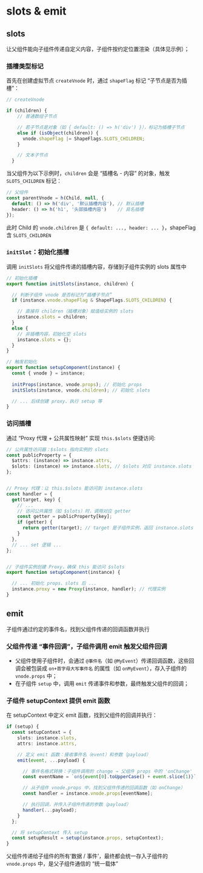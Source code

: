 # slots & emit

## slots
让父组件能向子组件传递自定义内容，子组件按约定位置渲染（具体见示例）；


### 插槽类型标记
首先在创建虚拟节点 `createVnode` 时，通过 `shapeFlag` 标记 “子节点是否为插槽”：
```ts
// createVnode

if (children) {
    // 普通数组子节点

    // 若子节点是对象（如 { default: () => h('div') }），标记为插槽子节点
    else if (isObject(children)) {
      vnode.shapeFlag |= ShapeFlags.SLOTS_CHILDREN; 
    } 

    // 文本子节点
  }
```

当父组件为以下示例时，`children` 会是 “插槽名 - 内容” 的对象，触发 `SLOTS_CHILDREN` 标记：
```ts
// 父组件
const parentVnode = h(Child, null, {
  default: () => h('div', '默认插槽内容'), // 默认插槽
  header: () => h('h1', '头部插槽内容')    // 具名插槽
});
```
此时 Child 的 `vnode.children` 是 `{ default: ..., header: ... }`，shapeFlag 含 `SLOTS_CHILDREN`


### `initSlot`：初始化插槽
调用 `initSlots` 将父组件传递的插槽内容，存储到子组件实例的 slots 属性中
```ts
// 初始化插槽
export function initSlots(instance, children) {

  // 判断子组件 vnode 是否标记为“插槽子节点”
  if (instance.vnode.shapeFlag & ShapeFlags.SLOTS_CHILDREN) {

    // 直接将 children（插槽对象）赋值给实例的 slots
    instance.slots = children; 
  }
  else {
    // 非插槽内容，初始化空 slots
    instance.slots = {}; 
  }
}

// 触发初始化
export function setupComponent(instance) {
  const { vnode } = instance;
  
  initProps(instance, vnode.props); // 初始化 props
  initSlots(instance, vnode.children); // 初始化 slots

  // ... 后续创建 proxy、执行 setup 等
}
```

### 访问插槽
通过 “Proxy 代理 + 公共属性映射” 实现 `this.$slots` 便捷访问:
```ts
// 公共属性访问器：$slots 指向实例的 slots
const publicProperty = {
  $attrs: (instance) => instance.attrs,
  $slots: (instance) => instance.slots, // $slots 对应 instance.slots
};


// Proxy 代理：让 this.$slots 能访问到 instance.slots
const handler = {
  get(target, key) {
    // ...
    // 访问公共属性（如 $slots）时，调用对应 getter
    const getter = publicProperty[key];
    if (getter) {
      return getter(target); // target 是子组件实例，返回 instance.slots
    }
  },
  // ... set 逻辑 ...
};


// 子组件实例创建 Proxy，确保 this 能访问 $slots
export function setupComponent(instance) {

  // ... 初始化 props、slots 后 ...
  instance.proxy = new Proxy(instance, handler); // 代理实例
}
```


## emit
子组件通过约定的事件名，找到父组件传递的回调函数并执行

### 父组件传递 “事件回调”，子组件调用 emit 触发父组件回调
 - 父组件使用子组件时，会通过 `@事件名`（如 `@MyEvent`）传递回调函数，这些回调会被包装成 `on+首字母大写事件名` 的属性（如 `onMyEvent`），存入子组件的 `vnode.props` 中；  
 - 在子组件 `setup` 中，调用 `emit` 传递事件和参数，最终触发父组件的回调；

### 子组件 setupContext 提供 emit 函数
在 setupContext 中定义 emit 函数，找到父组件的回调并执行：
```ts
if (setup) {
  const setupContext = {
    slots: instance.slots,
    attrs: instance.attrs,

    // 定义 emit 函数：接收事件名（event）和参数（payload）
    emit(event, ...payload) {

      // 事件名格式转换：子组件调用的 change → 父组件 props 中的 'onChange'
      const eventName = `on${event[0].toUpperCase() + event.slice(1)}`;

      // 从子组件 vnode.props 中，找到父组件传递的回调函数（如 onChange）
      const handler = instance.vnode.props[eventName];

      // 执行回调，并传入子组件传递的参数（payload）
      handler(...payload);
    }
  };

  // 将 setupContext 传入 setup
  const setupResult = setup(instance.props, setupContext);
}
```
父组件传递给子组件的所有‘数据 / 事件’，最终都会统一存入子组件的 `vnode.props` 中，是父子组件通信的 “统一载体”